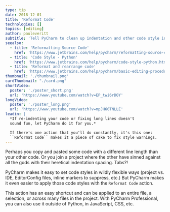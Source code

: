 ```yaml
---
type: tip
date: 2018-12-01
title: 'Reformat Code'
technologies: []
topics: [editing]
author: pauleveritt
subtitle: 'Tell PyCharm to clean up indentation and other code style in your file.'
seealso:
  - title: 'Reformatting Source Code'
    href: 'https://www.jetbrains.com/help/pycharm/reformatting-source-code.html'
  - title: 'Code Style - Python'
    href: 'https://www.jetbrains.com/help/pycharm/code-style-python.html'
  - title: 'Reformat and rearrange code'
    href: 'https://www.jetbrains.com/help/pycharm/basic-editing-procedures.html#reformat_rearrange_code'
thumbnail: './thumbnail.png'
cardThumbnail: "./card.png"
shortVideo:
  poster: './poster_short.png'
  url: 'https://www.youtube.com/watch?v=EP_twi6rDOY'
longVideo:
  poster: './poster_long.png'
  url: 'https://www.youtube.com/watch?v=mpJH60TNLLE'
leadin: |
  *If re-indenting your code or fixing long lines doesn't 
  sound fun, let PyCharm do it for you.*

  If there's one action that you'll do constantly, it's this one: 
  ``Reformat Code`` makes it a piece of cake to fix style warnings.
---
```


Perhaps you copy and pasted some code with a different line length than your
other code. Or you join a project where the other have sinned against all the
gods with their heretical indentation spacing. Tabs?!

PyCharm makes it easy to set code styles in wildly flexible ways (project
vs. IDE, EditorConfig files, inline markers to suppress, etc.)
But PyCharm makes it even easier to apply those code styles with the
`Reformat Code` action.

This action has an easy shortcut and can be applied to an entire file,
a selection, or across many files in the project. With PyCharm Professional,
you can also use it outside of Python, in JavaScript, CSS, etc.
